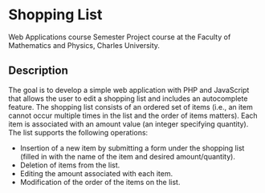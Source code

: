 # Shopping List
Web Applications course Semester Project course at the Faculty of Mathematics and Physics, Charles University.

## Description
The goal is to develop a simple web application with PHP and JavaScript that allows the user to edit a shopping list and includes an autocomplete feature. The shopping list consists of an ordered set of items (i.e., an item cannot occur multiple times in the list and the order of items matters). Each item is associated with an amount value (an integer specifying quantity). The list supports the following operations:

* Insertion of a new item by submitting a form under the shopping list (filled in with the name of the item and desired amount/quantity).
* Deletion of items from the list.
* Editing the amount associated with each item.
* Modification of the order of the items on the list.
